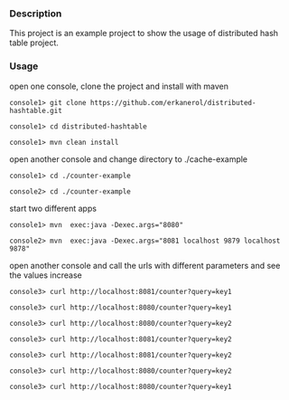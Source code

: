 ### Description

This project is an example project to show the usage of distributed hash table project.


### Usage

open one console, clone the project and install with maven

`console1> git clone https://github.com/erkanerol/distributed-hashtable.git`

`console1> cd distributed-hashtable`

`console1> mvn clean install`

open another console and change directory to ./cache-example

`console1> cd ./counter-example`
    
`console2> cd ./counter-example`


start two different apps

`console1> mvn  exec:java -Dexec.args="8080"`
    
`console2> mvn  exec:java -Dexec.args="8081 localhost 9879 localhost 9878"`


open another console and call the urls with different parameters and see the values increase 

`console3> curl http://localhost:8081/counter?query=key1`
   
`console3> curl http://localhost:8080/counter?query=key1`

`console3> curl http://localhost:8080/counter?query=key2`

`console3> curl http://localhost:8081/counter?query=key2`

`console3> curl http://localhost:8081/counter?query=key2`

`console3> curl http://localhost:8080/counter?query=key2`

`console3> curl http://localhost:8080/counter?query=key1`